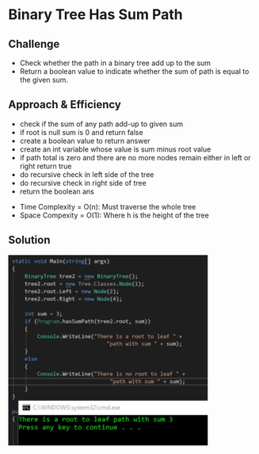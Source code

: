 # Binary Tree Has Sum Path


## Challenge
* Check whether the path in a binary tree add up to the sum
* Return a boolean value to indicate whether the sum of path is equal to the given sum. 


## Approach & Efficiency

 - check if the sum of any path add-up to given sum
 - if root is null sum is 0 and return false
 - create a boolean value to return answer
 - create an int variable whose value is sum minus root value
 - if path total is zero and there are no more nodes remain either in left or right return true
 - do recursive check in left side of the tree
 - do recursive check in right side of tree
 - return the boolean ans
 
* Time Complexity = O(n): Must traverse the whole tree
* Space Compexity = O(1): Where h is the height of the tree

## Solution
![Binary Tree HasSumPath](/Assets/hasPathSum.jpg)


